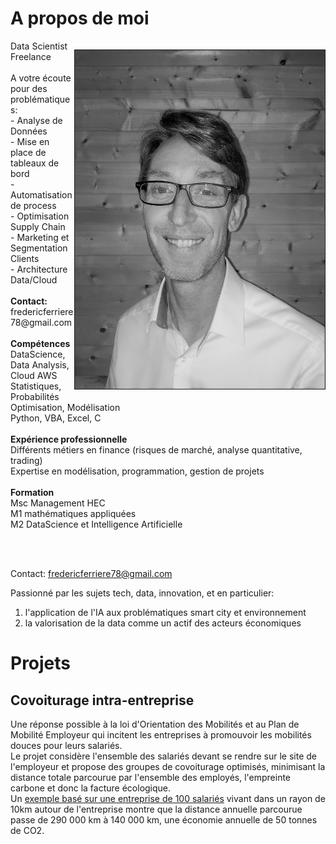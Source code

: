 # A propos de moi

<div>
    <p style="float: right;"><img src="./images/FredericFerriere_2_bw.jpg" width="400px" border="1px"></p>
    <p>
    Data Scientist Freelance<br><br>
    A votre écoute pour des problématiques:<br>
    - Analyse de Données<br>
    - Mise en place de tableaux de bord<br>
    - Automatisation de process<br>
    - Optimisation Supply Chain<br>
    - Marketing et Segmentation Clients<br>
    - Architecture Data/Cloud<br><br>
    <b>Contact:</b>
    <a>fredericferriere78@gmail.com</a>
    <br><br>
    <b>Compétences</b><br>
    DataScience, Data Analysis, Cloud AWS<br>
    Statistiques, Probabilités Optimisation, Modélisation<br>
    Python, VBA, Excel, C<br><br>
    <b>Expérience professionnelle</b><br>  
    Différents métiers en finance (risques de marché, analyse quantitative, trading)<br>
    Expertise en modélisation, programmation, gestion de projets<br><br>
    <b>Formation</b><br>
    Msc Management HEC<br>
    M1 mathématiques appliquées <br>
    M2 DataScience et Intelligence Artificielle<br><br>
</p><br>
</div>

Contact: [fredericferriere78@gmail.com](mailto:fredericferriere78@gmail.com)<br>

Passionné par les sujets tech, data, innovation, et en particulier:  
1) l'application de l'IA aux problématiques smart city et environnement  
2) la valorisation de la data comme un actif des acteurs économiques


# Projets

## Covoiturage intra-entreprise

Une réponse possible à la loi d'Orientation des Mobilités et au Plan de Mobilité Employeur qui incitent les entreprises à promouvoir les mobilités douces pour leurs salariés.  
Le projet considère l'ensemble des salariés devant se rendre sur le site de l'employeur et propose des groupes de covoiturage optimisés, minimisant la distance totale parcourue par l'ensemble des employés, l'empreinte carbone et donc la facture écologique.  
Un [exemple basé sur une entreprise de 100 salariés](https://github.com/FredericFerriere/carpooling/blob/master/README.md) vivant dans un rayon de 10km autour de l'entreprise montre que la distance annuelle parcourue passe de 290 000 km à 140 000 km, une économie annuelle de 50 tonnes de CO2.
